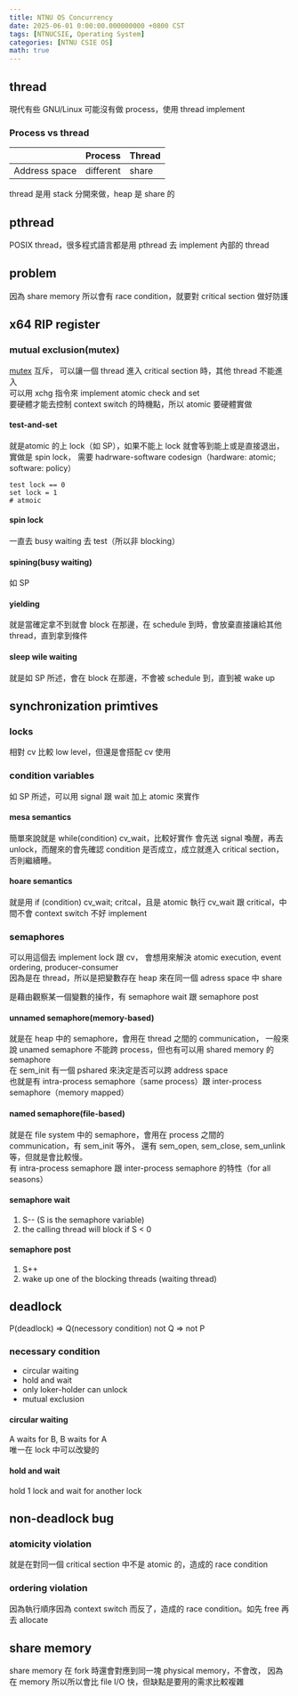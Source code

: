 ```yaml
---
title: NTNU OS Concurrency
date: 2025-06-01 0:00:00.000000000 +0800 CST
tags: [NTNUCSIE, Operating System]
categories: [NTNU CSIE OS]
math: true
---
```


## thread
現代有些 GNU/Linux 可能沒有做 process，使用 thread implement
### Process vs thread
| | Process | Thread |
|---|---|---|
| Address space| different | share |

thread 是用 stack 分開來做，heap 是 share 的
## pthread
POSIX thread，很多程式語言都是用 pthread 去 implement 內部的 thread
## problem
因為 share memory 所以會有 race condition，就要對 critical section 做好防護

## x64 RIP register

### mutual exclusion(mutex)
[mutex](https://darrin.cc/p/ntu-sp-thread/#mutex)
互斥，
可以讓一個 thread 進入 critical section 時，其他 thread 不能進入\
可以用 xchg 指令來 implement atomic check and set\
要硬體才能去控制 context switch 的時機點，所以 atomic 要硬體實做

#### test-and-set
就是atomic 的上 lock（如 SP），如果不能上 lock 就會等到能上或是直接退出，實做是 spin lock，
需要 hadrware-software codesign（hardware: atomic; software: policy）
```
test lock == 0
set lock = 1
# atmoic
```
#### spin lock
一直去 busy waiting 去 test（所以非 blocking）

#### spining(busy waiting)
如 SP
#### yielding
就是當確定拿不到就會 block 在那邊，在 schedule 到時，會放棄直接讓給其他 thread，直到拿到條件
#### sleep wile waiting
就是如 SP 所述，會在 block 在那邊，不會被 schedule 到，直到被 wake up

## synchronization primtives
### locks 
相對 cv 比較 low level，但還是會搭配 cv 使用
### condition variables
如 SP 所述，可以用 signal 跟 wait 加上 atomic 來實作
#### mesa semantics
簡單來說就是 while(condition) cv\_wait，比較好實作
會先送 signal 喚醒，再去 unlock，而醒來的會先確認 condition 是否成立，成立就進入 critical section，否則繼續睡。
#### hoare semantics
就是用 if (condition) cv\_wait; critcal，且是 atomic 執行 cv_wait 跟 critical，中間不會 context switch
不好 implement
### semaphores
可以用這個去 implement lock 跟 cv，
會想用來解決 atomic execution, event ordering, producer-consumer\
因為是在 thread，所以是把變數存在 heap 來在同一個 adress space 中 share

是藉由觀察某一個變數的操作，有 semaphore wait 跟 semaphore post 
#### unnamed semaphore(memory-based)
就是在 heap 中的 semaphore，會用在 thread 之間的 communication，
一般來說 unamed semaphore 不能跨 process，但也有可以用 shared memory 的 semaphore\
在 sem\_init 有一個 pshared 來決定是否可以跨 address space\
也就是有 intra-process semaphore（same process）跟 inter-process semaphore（memory mapped）

#### named semaphore(file-based)
就是在 file system 中的 semaphore，會用在 process 之間的 communication，有 sem\_init 等外，
還有 sem\_open, sem\_close, sem\_unlink 等，但就是會比較慢。\
有 intra-process semaphore 跟 inter-process semaphore 的特性（for all seasons）

#### semaphore wait
1. S-- (S is the semaphore variable)
2. the calling thread will block if S < 0

#### semaphore post
1. S++
2. wake up one of the blocking threads (waiting thread)

## deadlock
P(deadlock) $\Rightarrow$ Q(necessory condition)
not Q $\Rightarrow$ not P
### necessary condition
- circular waiting
- hold and wait
- only loker-holder can unlock
- mutual exclusion
#### circular waiting
A waits for B, B waits for A\
唯一在 lock 中可以改變的
#### hold and wait
hold 1 lock and wait for another lock

## non-deadlock bug
### atomicity violation
就是在對同一個 critical section 中不是 atomic 的，造成的 race condition
### ordering violation
因為執行順序因為 context switch 而反了，造成的 race condition。如先 free 再去 allocate

## share memory
share memory 在 fork 時還會對應到同一塊 physical memory，不會改，
因為在 memory 所以所以會比 file I/O 快，但缺點是要用的需求比較複雜